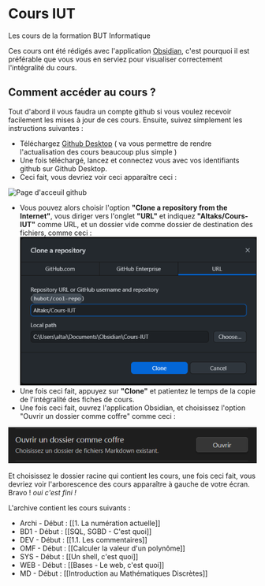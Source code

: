 # Cours IUT

Les cours de la formation BUT Informatique

Ces cours ont été rédigés avec l'application [Obsidian](https://obsidian.md), c'est pourquoi il est préférable que vous vous en serviez pour visualiser correctement l'intégralité du cours.

## Comment accéder au cours ?

Tout d'abord il vous faudra un compte github si vous voulez recevoir facilement les mises à jour de ces cours. Ensuite, suivez simplement les instructions suivantes :

- Téléchargez [Github Desktop](https://desktop.github.com) ( va vous permettre de rendre l'actualisation des cours beaucoup plus simple )
- Une fois téléchargé, lancez et connectez vous avec vos identifiants github sur Github Desktop.
- Ceci fait, vous devriez voir ceci apparaître ceci :
  
![Page d'acceuil github](https://992890468-files.gitbook.io/~/files/v0/b/gitbook-x-prod.appspot.com/o/spaces%2FPG0zCPj7E9knpbCdtfkH%2Fuploads%2F5iu0E6wtU6Avfhf2Jahc%2Fimage.png?alt=media&token=57ce6561-0316-4399-a6f5-8f60ff037839)

- Vous pouvez alors choisir l'option **"Clone a repository from the Internet"**, vous diriger vers l'onglet **"URL"** et indiquez **"Altaks/Cours-IUT"** comme URL, et un dossier vide comme dossier de destination des fichiers, comme ceci :
![Illustration](Illustrations/github-fromurl.png)
- Une fois ceci fait, appuyez sur **"Clone"** et patientez le temps de la copie de l'intégralité des fiches de cours.
- Une fois ceci fait, ouvrez l'application Obsidian, et choisissez l'option "Ouvrir un dossier comme coffre" comme ceci :

![from chest](Illustrations/obsidian_from_folder.png)

Et choisissez le dossier racine qui contient les cours, une fois ceci fait, vous devriez voir l'arborescence des cours apparaître à gauche de votre écran. Bravo ! *oui c'est fini !*

L'archive contient les cours suivants :
- Archi - Début : [[1. La numération actuelle]]
- BD1 - Début : [[SQL, SGBD - C'est quoi]]
- DEV - Début : [[1.1. Les commentaires]]
- OMF - Début : [[Calculer la valeur d'un polynôme]]
- SYS - Début : [[Un shell, c'est quoi]]
- WEB - Début : [[Bases - Le web, c'est quoi]]
- MD - Début : [[Introduction au Mathématiques Discrètes]]
